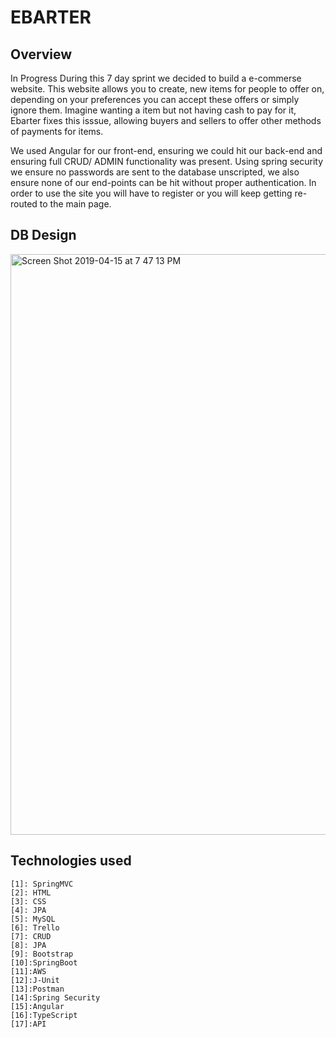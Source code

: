 # EBARTER
## Overview
In Progress 
During this 7 day sprint we decided to build a e-commerse website. This website allows you to create, new items for people to offer on, depending on your preferences you can accept these offers or simply ignore them. Imagine wanting a item but not having cash to pay for it, Ebarter fixes this isssue, allowing buyers and sellers to offer other methods of payments for items.

We used Angular for our front-end, ensuring we could hit our back-end and ensuring full CRUD/ ADMIN functionality was present.
Using spring security we ensure no passwords are sent to the database unscripted, we also ensure none of our end-points can be hit without proper authentication. In order to use the site you will have to register or you will keep getting re-routed to the main page.
## DB Design
<img width="929" alt="Screen Shot 2019-04-15 at 7 47 13 PM" src="https://user-images.githubusercontent.com/46031363/56176134-5159bc00-5fb7-11e9-8278-a96c1a18f75d.png">

## Technologies used
    [1]: SpringMVC                
    [2]: HTML            
    [3]: CSS
    [4]: JPA                
    [5]: MySQL            
    [6]: Trello
    [7]: CRUD
    [8]: JPA                
    [9]: Bootstrap            
    [10]:SpringBoot
    [11]:AWS
    [12]:J-Unit
    [13]:Postman
    [14]:Spring Security
    [15]:Angular
    [16]:TypeScript
    [17]:API
